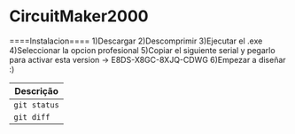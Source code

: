 # CircuitMaker2000

====Instalacion====
1)Descargar
2)Descomprimir
3)Ejecutar el .exe
4)Seleccionar la opcion profesional
5)Copiar el siguiente serial y pegarlo para activar esta version -> E8DS-X8GC-8XJQ-CDWG
6)Empezar a diseñar :)


| Descrição |
 | --- |
| `git status` | 
| `git diff` | 
